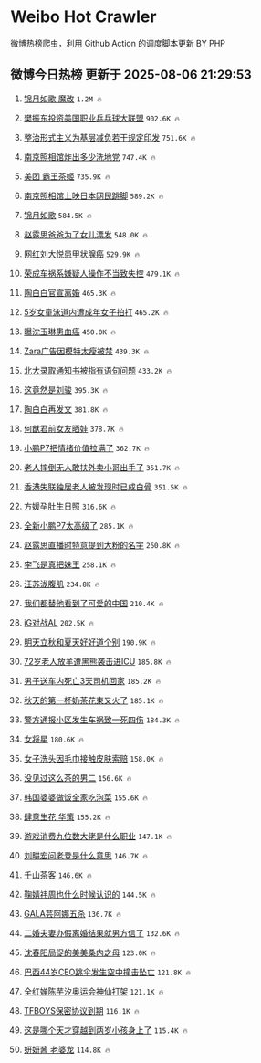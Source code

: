# Weibo Hot Crawler 



微博热榜爬虫，利用 Github Action 的调度脚本更新 BY PHP 


## 微博今日热榜 更新于 2025-08-06 21:29:53 
1. [锦月如歌 魔改](https://s.weibo.com/weibo?q=%E9%94%A6%E6%9C%88%E5%A6%82%E6%AD%8C%20%E9%AD%94%E6%94%B9&t=31&band_rank=1&Refer=top) `1.2M 🔥` 

1. [樊振东投资美国职业乒乓球大联盟](https://s.weibo.com/weibo?q=%23%E6%A8%8A%E6%8C%AF%E4%B8%9C%E6%8A%95%E8%B5%84%E7%BE%8E%E5%9B%BD%E8%81%8C%E4%B8%9A%E4%B9%92%E4%B9%93%E7%90%83%E5%A4%A7%E8%81%94%E7%9B%9F%23&t=31&band_rank=2&Refer=top) `902.6K 🔥` 

1. [整治形式主义为基层减负若干规定印发](https://s.weibo.com/weibo?q=%23%E6%95%B4%E6%B2%BB%E5%BD%A2%E5%BC%8F%E4%B8%BB%E4%B9%89%E4%B8%BA%E5%9F%BA%E5%B1%82%E5%87%8F%E8%B4%9F%E8%8B%A5%E5%B9%B2%E8%A7%84%E5%AE%9A%E5%8D%B0%E5%8F%91%23&t=31&band_rank=3&Refer=top) `751.6K 🔥` 

1. [南京照相馆炸出多少洗地党](https://s.weibo.com/weibo?q=%23%E5%8D%97%E4%BA%AC%E7%85%A7%E7%9B%B8%E9%A6%86%E7%82%B8%E5%87%BA%E5%A4%9A%E5%B0%91%E6%B4%97%E5%9C%B0%E5%85%9A%23&t=31&band_rank=4&Refer=top) `747.4K 🔥` 

1. [美团 霸王茶姬](https://s.weibo.com/weibo?q=%E7%BE%8E%E5%9B%A2%20%E9%9C%B8%E7%8E%8B%E8%8C%B6%E5%A7%AC&t=31&band_rank=5&Refer=top) `735.9K 🔥` 

1. [南京照相馆上映日本网民跳脚](https://s.weibo.com/weibo?q=%E5%8D%97%E4%BA%AC%E7%85%A7%E7%9B%B8%E9%A6%86%E4%B8%8A%E6%98%A0%E6%97%A5%E6%9C%AC%E7%BD%91%E6%B0%91%E8%B7%B3%E8%84%9A&t=31&band_rank=6&Refer=top) `589.2K 🔥` 

1. [锦月如歌](https://s.weibo.com/weibo?q=%E9%94%A6%E6%9C%88%E5%A6%82%E6%AD%8C&t=31&band_rank=7&Refer=top) `584.5K 🔥` 

1. [赵露思爸爸为了女儿漂发](https://s.weibo.com/weibo?q=%23%E8%B5%B5%E9%9C%B2%E6%80%9D%E7%88%B8%E7%88%B8%E4%B8%BA%E4%BA%86%E5%A5%B3%E5%84%BF%E6%BC%82%E5%8F%91%23&t=31&band_rank=8&Refer=top) `548.0K 🔥` 

1. [网红刘大悦患甲状腺癌](https://s.weibo.com/weibo?q=%23%E7%BD%91%E7%BA%A2%E5%88%98%E5%A4%A7%E6%82%A6%E6%82%A3%E7%94%B2%E7%8A%B6%E8%85%BA%E7%99%8C%23&t=31&band_rank=9&Refer=top) `529.9K 🔥` 

1. [荣成车祸系嫌疑人操作不当致失控](https://s.weibo.com/weibo?q=%23%E8%8D%A3%E6%88%90%E8%BD%A6%E7%A5%B8%E7%B3%BB%E5%AB%8C%E7%96%91%E4%BA%BA%E6%93%8D%E4%BD%9C%E4%B8%8D%E5%BD%93%E8%87%B4%E5%A4%B1%E6%8E%A7%23&t=31&band_rank=10&Refer=top) `479.1K 🔥` 

1. [陶白白官宣离婚](https://s.weibo.com/weibo?q=%23%E9%99%B6%E7%99%BD%E7%99%BD%E5%AE%98%E5%AE%A3%E7%A6%BB%E5%A9%9A%23&t=31&band_rank=11&Refer=top) `465.3K 🔥` 

1. [5岁女童泳道内遭成年女子拍打](https://s.weibo.com/weibo?q=%235%E5%B2%81%E5%A5%B3%E7%AB%A5%E6%B3%B3%E9%81%93%E5%86%85%E9%81%AD%E6%88%90%E5%B9%B4%E5%A5%B3%E5%AD%90%E6%8B%8D%E6%89%93%23&t=31&band_rank=12&Refer=top) `465.2K 🔥` 

1. [曝沈玉琳患血癌](https://s.weibo.com/weibo?q=%23%E6%9B%9D%E6%B2%88%E7%8E%89%E7%90%B3%E6%82%A3%E8%A1%80%E7%99%8C%23&t=31&band_rank=13&Refer=top) `450.0K 🔥` 

1. [Zara广告因模特太瘦被禁](https://s.weibo.com/weibo?q=%23Zara%E5%B9%BF%E5%91%8A%E5%9B%A0%E6%A8%A1%E7%89%B9%E5%A4%AA%E7%98%A6%E8%A2%AB%E7%A6%81%23&t=31&band_rank=14&Refer=top) `439.3K 🔥` 

1. [北大录取通知书被指有语句问题](https://s.weibo.com/weibo?q=%23%E5%8C%97%E5%A4%A7%E5%BD%95%E5%8F%96%E9%80%9A%E7%9F%A5%E4%B9%A6%E8%A2%AB%E6%8C%87%E6%9C%89%E8%AF%AD%E5%8F%A5%E9%97%AE%E9%A2%98%23&t=31&band_rank=15&Refer=top) `433.2K 🔥` 

1. [这竟然是刘骏](https://s.weibo.com/weibo?q=%E8%BF%99%E7%AB%9F%E7%84%B6%E6%98%AF%E5%88%98%E9%AA%8F&t=31&band_rank=16&Refer=top) `395.3K 🔥` 

1. [陶白白再发文](https://s.weibo.com/weibo?q=%23%E9%99%B6%E7%99%BD%E7%99%BD%E5%86%8D%E5%8F%91%E6%96%87%23&t=31&band_rank=17&Refer=top) `381.8K 🔥` 

1. [何猷君前女友晒娃](https://s.weibo.com/weibo?q=%23%E4%BD%95%E7%8C%B7%E5%90%9B%E5%89%8D%E5%A5%B3%E5%8F%8B%E6%99%92%E5%A8%83%23&t=31&band_rank=18&Refer=top) `378.7K 🔥` 

1. [小鹏P7把情绪价值拉满了](https://s.weibo.com/weibo?q=%23%E5%B0%8F%E9%B9%8FP7%E6%8A%8A%E6%83%85%E7%BB%AA%E4%BB%B7%E5%80%BC%E6%8B%89%E6%BB%A1%E4%BA%86%23&t=31&band_rank=19&Refer=top) `362.7K 🔥` 

1. [老人摔倒无人敢扶外卖小哥出手了](https://s.weibo.com/weibo?q=%23%E8%80%81%E4%BA%BA%E6%91%94%E5%80%92%E6%97%A0%E4%BA%BA%E6%95%A2%E6%89%B6%E5%A4%96%E5%8D%96%E5%B0%8F%E5%93%A5%E5%87%BA%E6%89%8B%E4%BA%86%23&t=31&band_rank=20&Refer=top) `351.7K 🔥` 

1. [香港失联独居老人被发现时已成白骨](https://s.weibo.com/weibo?q=%23%E9%A6%99%E6%B8%AF%E5%A4%B1%E8%81%94%E7%8B%AC%E5%B1%85%E8%80%81%E4%BA%BA%E8%A2%AB%E5%8F%91%E7%8E%B0%E6%97%B6%E5%B7%B2%E6%88%90%E7%99%BD%E9%AA%A8%23&t=31&band_rank=21&Refer=top) `351.5K 🔥` 

1. [方媛孕肚生日照](https://s.weibo.com/weibo?q=%23%E6%96%B9%E5%AA%9B%E5%AD%95%E8%82%9A%E7%94%9F%E6%97%A5%E7%85%A7%23&t=31&band_rank=22&Refer=top) `316.6K 🔥` 

1. [全新小鹏P7太高级了](https://s.weibo.com/weibo?q=%23%E5%85%A8%E6%96%B0%E5%B0%8F%E9%B9%8FP7%E5%A4%AA%E9%AB%98%E7%BA%A7%E4%BA%86%23&t=31&band_rank=23&Refer=top) `285.1K 🔥` 

1. [赵露思直播时特意提到大粉的名字](https://s.weibo.com/weibo?q=%23%E8%B5%B5%E9%9C%B2%E6%80%9D%E7%9B%B4%E6%92%AD%E6%97%B6%E7%89%B9%E6%84%8F%E6%8F%90%E5%88%B0%E5%A4%A7%E7%B2%89%E7%9A%84%E5%90%8D%E5%AD%97%23&t=31&band_rank=24&Refer=top) `260.8K 🔥` 

1. [李飞是真把妹王](https://s.weibo.com/weibo?q=%E6%9D%8E%E9%A3%9E%E6%98%AF%E7%9C%9F%E6%8A%8A%E5%A6%B9%E7%8E%8B&t=31&band_rank=25&Refer=top) `258.1K 🔥` 

1. [汪苏泷腹肌](https://s.weibo.com/weibo?q=%E6%B1%AA%E8%8B%8F%E6%B3%B7%E8%85%B9%E8%82%8C&t=31&band_rank=26&Refer=top) `234.8K 🔥` 

1. [我们都替他看到了可爱的中国](https://s.weibo.com/weibo?q=%23%E6%88%91%E4%BB%AC%E9%83%BD%E6%9B%BF%E4%BB%96%E7%9C%8B%E5%88%B0%E4%BA%86%E5%8F%AF%E7%88%B1%E7%9A%84%E4%B8%AD%E5%9B%BD%23&t=31&band_rank=27&Refer=top) `210.4K 🔥` 

1. [iG对战AL](https://s.weibo.com/weibo?q=%23iG%E5%AF%B9%E6%88%98AL%23&t=31&band_rank=28&Refer=top) `202.5K 🔥` 

1. [明天立秋和夏天好好道个别](https://s.weibo.com/weibo?q=%23%E6%98%8E%E5%A4%A9%E7%AB%8B%E7%A7%8B%E5%92%8C%E5%A4%8F%E5%A4%A9%E5%A5%BD%E5%A5%BD%E9%81%93%E4%B8%AA%E5%88%AB%23&t=31&band_rank=29&Refer=top) `190.9K 🔥` 

1. [72岁老人放羊遭黑熊袭击进ICU](https://s.weibo.com/weibo?q=%2372%E5%B2%81%E8%80%81%E4%BA%BA%E6%94%BE%E7%BE%8A%E9%81%AD%E9%BB%91%E7%86%8A%E8%A2%AD%E5%87%BB%E8%BF%9BICU%23&t=31&band_rank=30&Refer=top) `185.8K 🔥` 

1. [男子送车内死亡3天司机回家](https://s.weibo.com/weibo?q=%E7%94%B7%E5%AD%90%E9%80%81%E8%BD%A6%E5%86%85%E6%AD%BB%E4%BA%A13%E5%A4%A9%E5%8F%B8%E6%9C%BA%E5%9B%9E%E5%AE%B6&t=31&band_rank=31&Refer=top) `185.2K 🔥` 

1. [秋天的第一杯奶茶花束又火了](https://s.weibo.com/weibo?q=%23%E7%A7%8B%E5%A4%A9%E7%9A%84%E7%AC%AC%E4%B8%80%E6%9D%AF%E5%A5%B6%E8%8C%B6%E8%8A%B1%E6%9D%9F%E5%8F%88%E7%81%AB%E4%BA%86%23&t=31&band_rank=32&Refer=top) `185.1K 🔥` 

1. [警方通报小区发生车祸致一死四伤](https://s.weibo.com/weibo?q=%23%E8%AD%A6%E6%96%B9%E9%80%9A%E6%8A%A5%E5%B0%8F%E5%8C%BA%E5%8F%91%E7%94%9F%E8%BD%A6%E7%A5%B8%E8%87%B4%E4%B8%80%E6%AD%BB%E5%9B%9B%E4%BC%A4%23&t=31&band_rank=33&Refer=top) `184.3K 🔥` 

1. [女将星](https://s.weibo.com/weibo?q=%E5%A5%B3%E5%B0%86%E6%98%9F&t=31&band_rank=34&Refer=top) `180.6K 🔥` 

1. [女子洗头因毛巾接触皮肤索赔](https://s.weibo.com/weibo?q=%E5%A5%B3%E5%AD%90%E6%B4%97%E5%A4%B4%E5%9B%A0%E6%AF%9B%E5%B7%BE%E6%8E%A5%E8%A7%A6%E7%9A%AE%E8%82%A4%E7%B4%A2%E8%B5%94&t=31&band_rank=35&Refer=top) `158.0K 🔥` 

1. [没见过这么茶的男二](https://s.weibo.com/weibo?q=%E6%B2%A1%E8%A7%81%E8%BF%87%E8%BF%99%E4%B9%88%E8%8C%B6%E7%9A%84%E7%94%B7%E4%BA%8C&t=31&band_rank=36&Refer=top) `156.6K 🔥` 

1. [韩国婆婆做饭全家吃泡菜](https://s.weibo.com/weibo?q=%E9%9F%A9%E5%9B%BD%E5%A9%86%E5%A9%86%E5%81%9A%E9%A5%AD%E5%85%A8%E5%AE%B6%E5%90%83%E6%B3%A1%E8%8F%9C&t=31&band_rank=37&Refer=top) `155.6K 🔥` 

1. [肆意生花 华策](https://s.weibo.com/weibo?q=%E8%82%86%E6%84%8F%E7%94%9F%E8%8A%B1%20%E5%8D%8E%E7%AD%96&t=31&band_rank=38&Refer=top) `155.2K 🔥` 

1. [游戏消费九位数大佬是什么职业](https://s.weibo.com/weibo?q=%23%E6%B8%B8%E6%88%8F%E6%B6%88%E8%B4%B9%E4%B9%9D%E4%BD%8D%E6%95%B0%E5%A4%A7%E4%BD%AC%E6%98%AF%E4%BB%80%E4%B9%88%E8%81%8C%E4%B8%9A%23&t=31&band_rank=39&Refer=top) `147.1K 🔥` 

1. [刘畊宏问老登是什么意思](https://s.weibo.com/weibo?q=%E5%88%98%E7%95%8A%E5%AE%8F%E9%97%AE%E8%80%81%E7%99%BB%E6%98%AF%E4%BB%80%E4%B9%88%E6%84%8F%E6%80%9D&t=31&band_rank=40&Refer=top) `146.7K 🔥` 

1. [千山茶客](https://s.weibo.com/weibo?q=%E5%8D%83%E5%B1%B1%E8%8C%B6%E5%AE%A2&t=31&band_rank=41&Refer=top) `146.6K 🔥` 

1. [鞠婧祎周也什么时候认识的](https://s.weibo.com/weibo?q=%23%E9%9E%A0%E5%A9%A7%E7%A5%8E%E5%91%A8%E4%B9%9F%E4%BB%80%E4%B9%88%E6%97%B6%E5%80%99%E8%AE%A4%E8%AF%86%E7%9A%84%23&t=31&band_rank=42&Refer=top) `144.5K 🔥` 

1. [GALA芸阿娜五杀](https://s.weibo.com/weibo?q=%23GALA%E8%8A%B8%E9%98%BF%E5%A8%9C%E4%BA%94%E6%9D%80%23&t=31&band_rank=43&Refer=top) `136.7K 🔥` 

1. [二婚夫妻办假离婚结果就男方信了](https://s.weibo.com/weibo?q=%23%E4%BA%8C%E5%A9%9A%E5%A4%AB%E5%A6%BB%E5%8A%9E%E5%81%87%E7%A6%BB%E5%A9%9A%E7%BB%93%E6%9E%9C%E5%B0%B1%E7%94%B7%E6%96%B9%E4%BF%A1%E4%BA%86%23&t=31&band_rank=44&Refer=top) `132.6K 🔥` 

1. [沈春阳局促的美美桑内之母](https://s.weibo.com/weibo?q=%E6%B2%88%E6%98%A5%E9%98%B3%E5%B1%80%E4%BF%83%E7%9A%84%E7%BE%8E%E7%BE%8E%E6%A1%91%E5%86%85%E4%B9%8B%E6%AF%8D&t=31&band_rank=45&Refer=top) `123.0K 🔥` 

1. [巴西44岁CEO跳伞发生空中撞击坠亡](https://s.weibo.com/weibo?q=%23%E5%B7%B4%E8%A5%BF44%E5%B2%81CEO%E8%B7%B3%E4%BC%9E%E5%8F%91%E7%94%9F%E7%A9%BA%E4%B8%AD%E6%92%9E%E5%87%BB%E5%9D%A0%E4%BA%A1%23&t=31&band_rank=46&Refer=top) `121.8K 🔥` 

1. [全红婵陈芋汐奥运会神仙打架](https://s.weibo.com/weibo?q=%23%E5%85%A8%E7%BA%A2%E5%A9%B5%E9%99%88%E8%8A%8B%E6%B1%90%E5%A5%A5%E8%BF%90%E4%BC%9A%E7%A5%9E%E4%BB%99%E6%89%93%E6%9E%B6%23&t=31&band_rank=47&Refer=top) `121.1K 🔥` 

1. [TFBOYS保密协议到期](https://s.weibo.com/weibo?q=%23TFBOYS%E4%BF%9D%E5%AF%86%E5%8D%8F%E8%AE%AE%E5%88%B0%E6%9C%9F%23&t=31&band_rank=48&Refer=top) `116.1K 🔥` 

1. [这是哪个天才穿越到两岁小孩身上了](https://s.weibo.com/weibo?q=%E8%BF%99%E6%98%AF%E5%93%AA%E4%B8%AA%E5%A4%A9%E6%89%8D%E7%A9%BF%E8%B6%8A%E5%88%B0%E4%B8%A4%E5%B2%81%E5%B0%8F%E5%AD%A9%E8%BA%AB%E4%B8%8A%E4%BA%86&t=31&band_rank=49&Refer=top) `115.4K 🔥` 

1. [妍妍酱 老婆龙](https://s.weibo.com/weibo?q=%E5%A6%8D%E5%A6%8D%E9%85%B1%20%E8%80%81%E5%A9%86%E9%BE%99&t=31&band_rank=50&Refer=top) `114.8K 🔥` 

